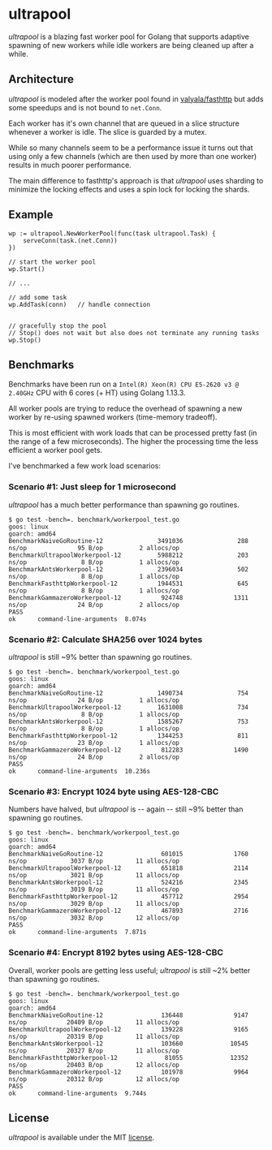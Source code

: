 # ultrapool

*ultrapool* is a blazing fast worker pool for Golang that supports adaptive spawning of new workers while idle workers are being cleaned up after a while.
 

## Architecture
*ultrapool* is modeled after the worker pool found in [valyala/fasthttp](https://github.com/valyala/fasthttp/blob/master/workerpool.go) but adds some speedups and is not bound to `net.Conn`.

Each worker has it's own channel that are queued in a slice structure whenever a worker is idle. The slice is guarded by a mutex.

While so many channels seem to be a performance issue it turns out that using only a few channels (which are then used by more than one worker) results in much poorer performance.

The main difference to fasthttp's approach is that *ultrapool* uses sharding to minimize the locking effects and uses a spin lock for locking the shards.


## Example

```golang
wp := ultrapool.NewWorkerPool(func(task ultrapool.Task) {
    serveConn(task.(net.Conn))
})

// start the worker pool
wp.Start()

// ...

// add some task
wp.AddTask(conn)   // handle connection


// gracefully stop the pool
// Stop() does not wait but also does not terminate any running tasks
wp.Stop()

```


## Benchmarks

Benchmarks have been run on a `Intel(R) Xeon(R) CPU E5-2620 v3 @ 2.40GHz` CPU with 6 cores (+ HT) using Golang 1.13.3.

All worker pools are trying to reduce the overhead of spawning a new worker by re-using spawned workers (time-memory tradeoff).

This is most efficient with work loads that can be processed pretty fast (in the range of a few microseconds). The higher the processing time the less efficient a worker pool gets.

I've benchmarked a few work load scenarios: 
  
  
### Scenario #1: Just sleep for 1 microsecond

*ultrapool* has a much better performance than spawning go routines.

```
$ go test -bench=. benchmark/workerpool_test.go
goos: linux
goarch: amd64
BenchmarkNaiveGoRoutine-12               3491036               288 ns/op              95 B/op          2 allocs/op
BenchmarkUltrapoolWorkerpool-12          5988212               203 ns/op               8 B/op          1 allocs/op
BenchmarkAntsWorkerpool-12               2396034               502 ns/op               8 B/op          1 allocs/op
BenchmarkFasthttpWorkerpool-12           1944531               645 ns/op               8 B/op          1 allocs/op
BenchmarkGammazeroWorkerpool-12           924748              1311 ns/op              24 B/op          2 allocs/op
PASS
ok      command-line-arguments  8.074s
```

### Scenario #2: Calculate SHA256 over 1024 bytes

*ultrapool* is still ~9% better than spawning go routines.

```
$ go test -bench=. benchmark/workerpool_test.go
goos: linux
goarch: amd64
BenchmarkNaiveGoRoutine-12               1490734               754 ns/op              24 B/op          1 allocs/op
BenchmarkUltrapoolWorkerpool-12          1631008               734 ns/op               8 B/op          1 allocs/op
BenchmarkAntsWorkerpool-12               1585267               753 ns/op               8 B/op          1 allocs/op
BenchmarkFasthttpWorkerpool-12           1344253               811 ns/op              23 B/op          1 allocs/op
BenchmarkGammazeroWorkerpool-12           812283              1490 ns/op              24 B/op          2 allocs/op
PASS
ok      command-line-arguments  10.236s
```


### Scenario #3: Encrypt 1024 byte using AES-128-CBC

Numbers have halved, but *ultrapool* is -- again -- still ~9% better than spawning go routines.

```
$ go test -bench=. benchmark/workerpool_test.go
goos: linux
goarch: amd64
BenchmarkNaiveGoRoutine-12                601015              1760 ns/op            3037 B/op         11 allocs/op
BenchmarkUltrapoolWorkerpool-12           651818              2114 ns/op            3021 B/op         11 allocs/op
BenchmarkAntsWorkerpool-12                524216              2345 ns/op            3019 B/op         11 allocs/op
BenchmarkFasthttpWorkerpool-12            457712              2954 ns/op            3029 B/op         11 allocs/op
BenchmarkGammazeroWorkerpool-12           467893              2716 ns/op            3032 B/op         12 allocs/op
PASS
ok      command-line-arguments  7.871s
```


### Scenario #4: Encrypt 8192 bytes using AES-128-CBC

Overall, worker pools are getting less useful; *ultrapool* is still ~2% better than spawning go routines.

```
$ go test -bench=. benchmark/workerpool_test.go
goos: linux
goarch: amd64
BenchmarkNaiveGoRoutine-12                136448              9147 ns/op           20409 B/op         11 allocs/op
BenchmarkUltrapoolWorkerpool-12           139228              9165 ns/op           20319 B/op         11 allocs/op
BenchmarkAntsWorkerpool-12                103660             10545 ns/op           20327 B/op         11 allocs/op
BenchmarkFasthttpWorkerpool-12             81055             12352 ns/op           20403 B/op         12 allocs/op
BenchmarkGammazeroWorkerpool-12           101978              9964 ns/op           20312 B/op         12 allocs/op
PASS
ok      command-line-arguments  9.744s
```


## License

*ultrapool* is available under the MIT [license](LICENSE).
